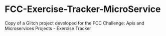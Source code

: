 # FCC-Exercise-Tracker-MicroService
Copy of a Glitch project developed for the FCC Challenge: Apis and Microservices Projects - Exercise Tracker
